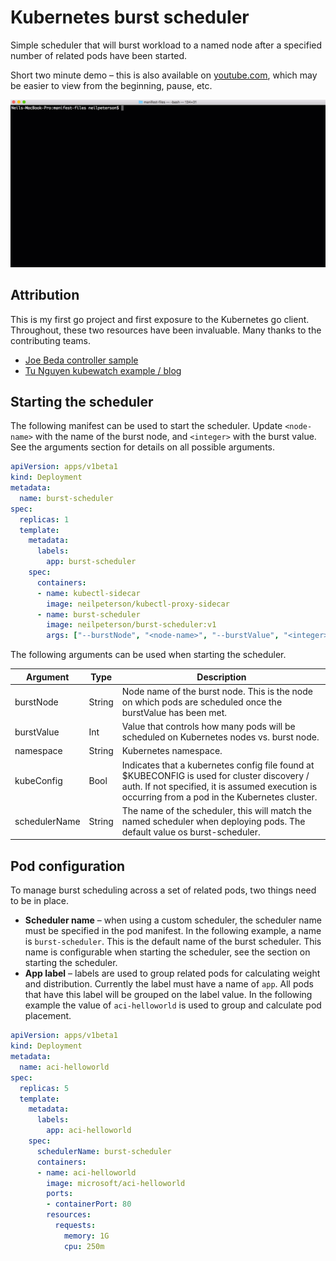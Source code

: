 # Kubernetes burst scheduler

Simple scheduler that will burst workload to a named node after a specified number of related pods have been started.

Short two minute demo – this is also available on [youtube.com](https://youtu.be/ixuz_4F8SW0), which may be easier to view from the beginning, pause, etc. 

![](images/burst-scheduler.gif)

## Attribution

This is my first go project and first exposure to the Kubernetes go client. Throughout, these two resources have been invaluable. Many thanks to the contributing teams.

- [Joe Beda controller sample](https://github.com/jbeda/tgik-controller)
- [Tu Nguyen kubewatch example / blog](https://engineering.bitnami.com/articles/kubewatch-an-example-of-kubernetes-custom-controller.html)

## Starting the scheduler

The following manifest can be used to start the scheduler. Update `<node-name>` with the name of the burst node, and `<integer>` with the burst value. See the arguments section for details on all possible arguments.

```yaml
apiVersion: apps/v1beta1
kind: Deployment
metadata:
  name: burst-scheduler
spec:
  replicas: 1
  template:
    metadata:
      labels:
        app: burst-scheduler
    spec:
      containers:
      - name: kubectl-sidecar
        image: neilpeterson/kubectl-proxy-sidecar
      - name: burst-scheduler
        image: neilpeterson/burst-scheduler:v1
        args: ["--burstNode", "<node-name>", "--burstValue", "<integer>"]
```

The following arguments can be used when starting the scheduler.

| Argument | Type | Description |
|---|---|---|
| burstNode | String | Node name of the burst node. This is the node on which pods are scheduled once the burstValue has been met. |
| burstValue | Int | Value that controls how many pods will be scheduled on Kubernetes nodes vs. burst node. |
| namespace | String | Kubernetes namespace. |
| kubeConfig | Bool | Indicates that a kubernetes config file found at $KUBECONFIG is used for cluster discovery / auth. If not specified, it is assumed execution is occurring from a pod in the Kubernetes cluster. |
| schedulerName | String | The name of the scheduler, this will match the named scheduler when deploying pods. The default value os burst-scheduler. |

## Pod configuration

To manage burst scheduling across a set of related pods, two things need to be in place.

-	**Scheduler name** – when using a custom scheduler, the scheduler name must be specified in the pod manifest. In the following example, a name is `burst-scheduler`. This is the default name of the burst scheduler. This name is configurable when starting the scheduler, see the section on starting the scheduler.
-	**App label** – labels are used to group related pods for calculating weight and distribution. Currently the label must have a name of `app`. All pods that have this label will be grouped on the label value. In the following example the value of `aci-helloworld` is used to group and calculate pod placement. 


```yaml
apiVersion: apps/v1beta1
kind: Deployment
metadata:
  name: aci-helloworld
spec:
  replicas: 5
  template:
    metadata:
      labels:
        app: aci-helloworld
    spec:
      schedulerName: burst-scheduler
      containers:
      - name: aci-helloworld
        image: microsoft/aci-helloworld
        ports:
        - containerPort: 80
        resources:
          requests:
            memory: 1G
            cpu: 250m
```